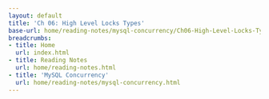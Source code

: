 ```yaml
---
layout: default
title: 'Ch 06: High Level Locks Types'
base-url: home/reading-notes/mysql-concurrency/Ch06-High-Level-Locks-Types.html
breadcrumbs:
- title: Home
  url: index.html
- title: Reading Notes
  url: home/reading-notes.html
- title: 'MySQL Concurrency'
  url: home/reading-notes/mysql-concurrency.html
---
```



